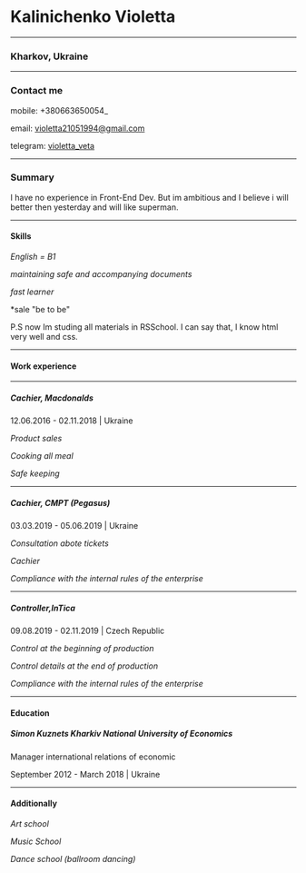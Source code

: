 
# Kalinichenko Violetta
---
### Kharkov, Ukraine 
---

### Contact me

 mobile: +380663650054_
 
email: violetta21051994@gmail.com

telegram: [violetta_veta](tlgg.ru/violetta_veta)

---

### Summary

I have no experience in Front-End Dev. But im ambitious and I believe i will better then yesterday and will like superman.

---

#### Skills

*English = B1*

*maintaining safe and accompanying documents*

*fast learner*

*sale "be to be"

P.S now Im studing all materials in RSSchool. I can say that, I know html very well and css.

---

#### Work experience
---

##### Cachier, Macdonalds

12.06.2016 - 02.11.2018 | Ukraine

*Product sales*

*Cooking all meal*

*Safe keeping*

---

##### Cachier, CMPT (Pegasus)

03.03.2019 - 05.06.2019 | Ukraine

*Consultation abote tickets*

*Cachier*

*Compliance with the internal rules of the enterprise*

---

##### Controller,InTica

09.08.2019 - 02.11.2019 | Czech Republic

*Control at the beginning of production*

*Control details at the end of production*

*Compliance with the internal rules of the enterprise*

---

#### Education

##### Simon Kuznets Kharkiv National University of Economics

Manager international relations of economic

September 2012 - March 2018 | Ukraine

---

#### Additionally

*Art school*

*Music School*

*Dance school (ballroom dancing)*
